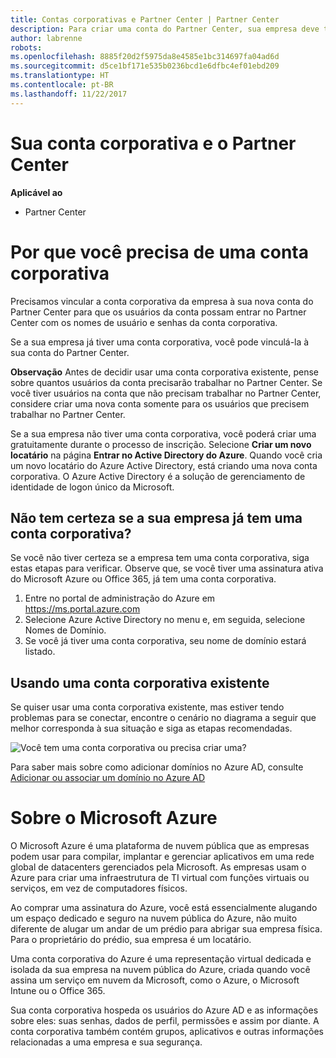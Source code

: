 ```yaml
---
title: Contas corporativas e Partner Center | Partner Center
description: Para criar uma conta do Partner Center, sua empresa deve ter uma conta corporativa.
author: labrenne
robots: 
ms.openlocfilehash: 8885f20d2f5975da8e4585e1bc314697fa04ad6d
ms.sourcegitcommit: d5ce1bf171e535b0236bcd1e6dfbc4ef01ebd209
ms.translationtype: HT
ms.contentlocale: pt-BR
ms.lasthandoff: 11/22/2017
---
```

# <a name="your-company-work-account-and-partner-center"></a>Sua conta corporativa e o Partner Center  

**Aplicável ao**

-  Partner Center

# <a name="why-you-need-a-work-account"></a>Por que você precisa de uma conta corporativa

Precisamos vincular a conta corporativa da empresa à sua nova conta do Partner Center para que os usuários da conta possam entrar no Partner Center com os nomes de usuário e senhas da conta corporativa.

Se a sua empresa já tiver uma conta corporativa, você pode vinculá-la à sua conta do Partner Center. 

**Observação** Antes de decidir usar uma conta corporativa existente, pense sobre quantos usuários da conta precisarão trabalhar no Partner Center. Se você tiver usuários na conta que não precisam trabalhar no Partner Center, considere criar uma nova conta somente para os usuários que precisem trabalhar no Partner Center.

Se a sua empresa não tiver uma conta corporativa, você poderá criar uma gratuitamente durante o processo de inscrição. Selecione **Criar um novo locatário** na página **Entrar no Active Directory do Azure**. Quando você cria um novo locatário do Azure Active Directory, está criando uma nova conta corporativa. O Azure Active Directory é a solução de gerenciamento de identidade de logon único da Microsoft.

## <a name="not-sure-if-your-company-already-has-a-work-account"></a>Não tem certeza se a sua empresa já tem uma conta corporativa?

Se você não tiver certeza se a empresa tem uma conta corporativa, siga estas etapas para verificar. Observe que, se você tiver uma assinatura ativa do Microsoft Azure ou Office 365, já tem uma conta corporativa.
1.  Entre no portal de administração do Azure em https://ms.portal.azure.com
2.  Selecione Azure Active Directory no menu e, em seguida, selecione Nomes de Domínio.
3.  Se você já tiver uma conta corporativa, seu nome de domínio estará listado.

## <a name="using-an-existing-work-account"></a>Usando uma conta corporativa existente

Se quiser usar uma conta corporativa existente, mas estiver tendo problemas para se conectar, encontre o cenário no diagrama a seguir que melhor corresponda à sua situação e siga as etapas recomendadas. 

![Você tem uma conta corporativa ou precisa criar uma?](images/onboardingAADFlow.png)

Para saber mais sobre como adicionar domínios no Azure AD, consulte [Adicionar ou associar um domínio no Azure AD](https://docs.microsoft.com/azure/active-directory/active-directory-add-domain)

# <a name="about-microsoft-azure"></a>Sobre o Microsoft Azure

O Microsoft Azure é uma plataforma de nuvem pública que as empresas podem usar para compilar, implantar e gerenciar aplicativos em uma rede global de datacenters gerenciados pela Microsoft. As empresas usam o Azure para criar uma infraestrutura de TI virtual com funções virtuais ou serviços, em vez de computadores físicos. 

Ao comprar uma assinatura do Azure, você está essencialmente alugando um espaço dedicado e seguro na nuvem pública do Azure, não muito diferente de alugar um andar de um prédio para abrigar sua empresa física. Para o proprietário do prédio, sua empresa é um locatário. 

Uma conta corporativa do Azure é uma representação virtual dedicada e isolada da sua empresa na nuvem pública do Azure, criada quando você assina um serviço em nuvem da Microsoft, como o Azure, o Microsoft Intune ou o Office 365. 

Sua conta corporativa hospeda os usuários do Azure AD e as informações sobre eles: suas senhas, dados de perfil, permissões e assim por diante. A conta corporativa também contém grupos, aplicativos e outras informações relacionadas a uma empresa e sua segurança. 
